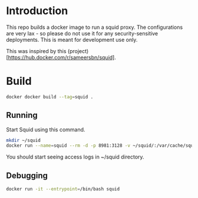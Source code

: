 # Introduction

This repo builds a docker image to run a squid proxy. The configurations are very lax - so please do not use it for any security-sensitive deployments. This is meant for development use only.

This was inspired by this (project)[https://hub.docker.com/r/sameersbn/squid].

# Build

```bash
docker docker build --tag=squid .
```

## Running

Start Squid using this command. 

```bash
mkdir ~/squid
docker run --name=squid --rm -d -p 8981:3128 -v ~/squid/:/var/cache/squid/ fylehq/squid
```

You should start seeing access logs in ~/squid directory.

## Debugging


```bash
docker run -it --entrypoint=/bin/bash squid
```
